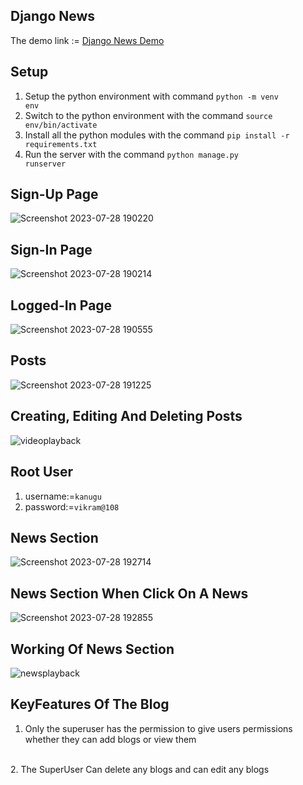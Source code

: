 
## Django News

The demo link := [Django News Demo](http://rajeshgowd.pythonanywhere.com/)

## Setup

1. Setup the python environment with command <code>python -m venv env</code>
2. Switch to the python environment with the command <code>source env/bin/activate</code>
3. Install all the python modules with the command <code>pip install -r requirements.txt</code>
4. Run the server with the command <code>python manage.py runserver</code>

## Sign-Up Page
![Screenshot 2023-07-28 190220](https://github.com/rajesh604/django_blog/assets/77529419/40271540-bab6-4967-981a-e6dbec5489ca)

## Sign-In Page
![Screenshot 2023-07-28 190214](https://github.com/rajesh604/django_blog/assets/77529419/9224cb86-1eb2-414d-b7f8-6394cc016927)

## Logged-In Page
![Screenshot 2023-07-28 190555](https://github.com/rajesh604/django_blog/assets/77529419/26487e54-8680-406c-b7b8-ef72644a8785)

## Posts
![Screenshot 2023-07-28 191225](https://github.com/rajesh604/django_blog/assets/77529419/63635b84-52f8-42a2-bc6f-fa42367d59ed)

## Creating, Editing And Deleting Posts
![videoplayback](https://github.com/rajesh604/django_blog/assets/77529419/ecccd385-4670-4b1d-866f-7fbb1ffbec72)

## Root User 
1. username:=<code>kanugu</code>
2. password:=<code>vikram@108</code>

## News Section
![Screenshot 2023-07-28 192714](https://github.com/rajesh604/django_blog/assets/77529419/f6678cf7-a8c6-413e-9c4c-b3c840e64fc5)

## News Section When Click On A News
![Screenshot 2023-07-28 192855](https://github.com/rajesh604/django_blog/assets/77529419/4b7a7f7f-b569-499c-b240-909b7ba3e5b9)

## Working Of News Section
![newsplayback](https://github.com/rajesh604/django_blog/assets/77529419/da0424b0-bee2-4ce4-be31-52854a653259)

## KeyFeatures Of The Blog
1. Only the superuser has the permission to give users permissions whether they can add blogs or view them
<br>
2. The SuperUser Can delete any blogs and can edit any blogs

